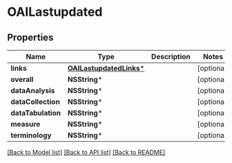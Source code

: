# OAILastupdated

## Properties
Name | Type | Description | Notes
------------ | ------------- | ------------- | -------------
**links** | [**OAILastupdatedLinks***](OAILastupdatedLinks.md) |  | [optional] 
**overall** | **NSString*** |  | [optional] 
**dataAnalysis** | **NSString*** |  | [optional] 
**dataCollection** | **NSString*** |  | [optional] 
**dataTabulation** | **NSString*** |  | [optional] 
**measure** | **NSString*** |  | [optional] 
**terminology** | **NSString*** |  | [optional] 

[[Back to Model list]](../README.md#documentation-for-models) [[Back to API list]](../README.md#documentation-for-api-endpoints) [[Back to README]](../README.md)


